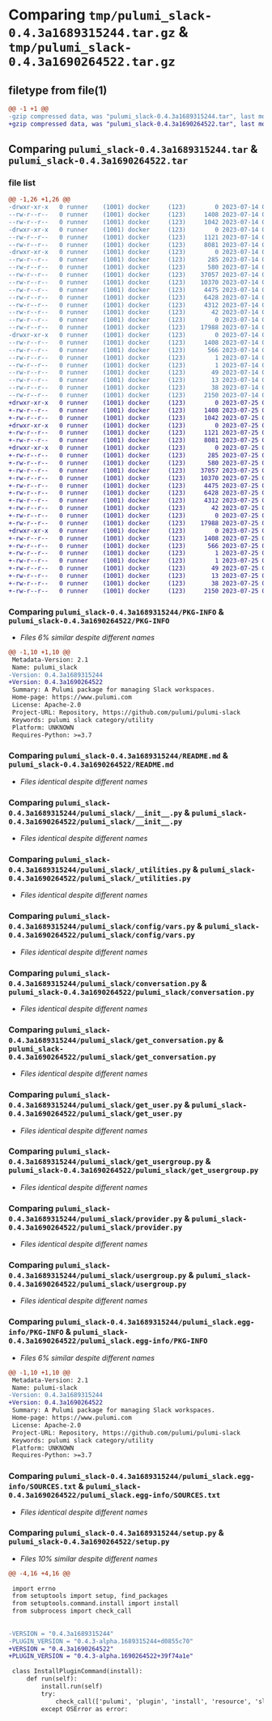# Comparing `tmp/pulumi_slack-0.4.3a1689315244.tar.gz` & `tmp/pulumi_slack-0.4.3a1690264522.tar.gz`

## filetype from file(1)

```diff
@@ -1 +1 @@
-gzip compressed data, was "pulumi_slack-0.4.3a1689315244.tar", last modified: Fri Jul 14 06:28:56 2023, max compression
+gzip compressed data, was "pulumi_slack-0.4.3a1690264522.tar", last modified: Tue Jul 25 06:03:41 2023, max compression
```

## Comparing `pulumi_slack-0.4.3a1689315244.tar` & `pulumi_slack-0.4.3a1690264522.tar`

### file list

```diff
@@ -1,26 +1,26 @@
-drwxr-xr-x   0 runner    (1001) docker     (123)        0 2023-07-14 06:28:56.191874 pulumi_slack-0.4.3a1689315244/
--rw-r--r--   0 runner    (1001) docker     (123)     1408 2023-07-14 06:28:56.191874 pulumi_slack-0.4.3a1689315244/PKG-INFO
--rw-r--r--   0 runner    (1001) docker     (123)     1042 2023-07-14 06:28:55.000000 pulumi_slack-0.4.3a1689315244/README.md
-drwxr-xr-x   0 runner    (1001) docker     (123)        0 2023-07-14 06:28:56.191874 pulumi_slack-0.4.3a1689315244/pulumi_slack/
--rw-r--r--   0 runner    (1001) docker     (123)     1121 2023-07-14 06:28:55.000000 pulumi_slack-0.4.3a1689315244/pulumi_slack/__init__.py
--rw-r--r--   0 runner    (1001) docker     (123)     8081 2023-07-14 06:28:55.000000 pulumi_slack-0.4.3a1689315244/pulumi_slack/_utilities.py
-drwxr-xr-x   0 runner    (1001) docker     (123)        0 2023-07-14 06:28:56.191874 pulumi_slack-0.4.3a1689315244/pulumi_slack/config/
--rw-r--r--   0 runner    (1001) docker     (123)      285 2023-07-14 06:28:55.000000 pulumi_slack-0.4.3a1689315244/pulumi_slack/config/__init__.py
--rw-r--r--   0 runner    (1001) docker     (123)      580 2023-07-14 06:28:55.000000 pulumi_slack-0.4.3a1689315244/pulumi_slack/config/vars.py
--rw-r--r--   0 runner    (1001) docker     (123)    37057 2023-07-14 06:28:55.000000 pulumi_slack-0.4.3a1689315244/pulumi_slack/conversation.py
--rw-r--r--   0 runner    (1001) docker     (123)    10370 2023-07-14 06:28:55.000000 pulumi_slack-0.4.3a1689315244/pulumi_slack/get_conversation.py
--rw-r--r--   0 runner    (1001) docker     (123)     4475 2023-07-14 06:28:55.000000 pulumi_slack-0.4.3a1689315244/pulumi_slack/get_user.py
--rw-r--r--   0 runner    (1001) docker     (123)     6428 2023-07-14 06:28:55.000000 pulumi_slack-0.4.3a1689315244/pulumi_slack/get_usergroup.py
--rw-r--r--   0 runner    (1001) docker     (123)     4312 2023-07-14 06:28:55.000000 pulumi_slack-0.4.3a1689315244/pulumi_slack/provider.py
--rw-r--r--   0 runner    (1001) docker     (123)       42 2023-07-14 06:28:55.000000 pulumi_slack-0.4.3a1689315244/pulumi_slack/pulumi-plugin.json
--rw-r--r--   0 runner    (1001) docker     (123)        0 2023-07-14 06:28:55.000000 pulumi_slack-0.4.3a1689315244/pulumi_slack/py.typed
--rw-r--r--   0 runner    (1001) docker     (123)    17988 2023-07-14 06:28:55.000000 pulumi_slack-0.4.3a1689315244/pulumi_slack/usergroup.py
-drwxr-xr-x   0 runner    (1001) docker     (123)        0 2023-07-14 06:28:56.191874 pulumi_slack-0.4.3a1689315244/pulumi_slack.egg-info/
--rw-r--r--   0 runner    (1001) docker     (123)     1408 2023-07-14 06:28:56.000000 pulumi_slack-0.4.3a1689315244/pulumi_slack.egg-info/PKG-INFO
--rw-r--r--   0 runner    (1001) docker     (123)      566 2023-07-14 06:28:56.000000 pulumi_slack-0.4.3a1689315244/pulumi_slack.egg-info/SOURCES.txt
--rw-r--r--   0 runner    (1001) docker     (123)        1 2023-07-14 06:28:56.000000 pulumi_slack-0.4.3a1689315244/pulumi_slack.egg-info/dependency_links.txt
--rw-r--r--   0 runner    (1001) docker     (123)        1 2023-07-14 06:28:56.000000 pulumi_slack-0.4.3a1689315244/pulumi_slack.egg-info/not-zip-safe
--rw-r--r--   0 runner    (1001) docker     (123)       49 2023-07-14 06:28:56.000000 pulumi_slack-0.4.3a1689315244/pulumi_slack.egg-info/requires.txt
--rw-r--r--   0 runner    (1001) docker     (123)       13 2023-07-14 06:28:56.000000 pulumi_slack-0.4.3a1689315244/pulumi_slack.egg-info/top_level.txt
--rw-r--r--   0 runner    (1001) docker     (123)       38 2023-07-14 06:28:56.195874 pulumi_slack-0.4.3a1689315244/setup.cfg
--rw-r--r--   0 runner    (1001) docker     (123)     2150 2023-07-14 06:28:55.000000 pulumi_slack-0.4.3a1689315244/setup.py
+drwxr-xr-x   0 runner    (1001) docker     (123)        0 2023-07-25 06:03:41.505857 pulumi_slack-0.4.3a1690264522/
+-rw-r--r--   0 runner    (1001) docker     (123)     1408 2023-07-25 06:03:41.505857 pulumi_slack-0.4.3a1690264522/PKG-INFO
+-rw-r--r--   0 runner    (1001) docker     (123)     1042 2023-07-25 06:03:41.000000 pulumi_slack-0.4.3a1690264522/README.md
+drwxr-xr-x   0 runner    (1001) docker     (123)        0 2023-07-25 06:03:41.505857 pulumi_slack-0.4.3a1690264522/pulumi_slack/
+-rw-r--r--   0 runner    (1001) docker     (123)     1121 2023-07-25 06:03:41.000000 pulumi_slack-0.4.3a1690264522/pulumi_slack/__init__.py
+-rw-r--r--   0 runner    (1001) docker     (123)     8081 2023-07-25 06:03:41.000000 pulumi_slack-0.4.3a1690264522/pulumi_slack/_utilities.py
+drwxr-xr-x   0 runner    (1001) docker     (123)        0 2023-07-25 06:03:41.505857 pulumi_slack-0.4.3a1690264522/pulumi_slack/config/
+-rw-r--r--   0 runner    (1001) docker     (123)      285 2023-07-25 06:03:41.000000 pulumi_slack-0.4.3a1690264522/pulumi_slack/config/__init__.py
+-rw-r--r--   0 runner    (1001) docker     (123)      580 2023-07-25 06:03:41.000000 pulumi_slack-0.4.3a1690264522/pulumi_slack/config/vars.py
+-rw-r--r--   0 runner    (1001) docker     (123)    37057 2023-07-25 06:03:41.000000 pulumi_slack-0.4.3a1690264522/pulumi_slack/conversation.py
+-rw-r--r--   0 runner    (1001) docker     (123)    10370 2023-07-25 06:03:41.000000 pulumi_slack-0.4.3a1690264522/pulumi_slack/get_conversation.py
+-rw-r--r--   0 runner    (1001) docker     (123)     4475 2023-07-25 06:03:41.000000 pulumi_slack-0.4.3a1690264522/pulumi_slack/get_user.py
+-rw-r--r--   0 runner    (1001) docker     (123)     6428 2023-07-25 06:03:41.000000 pulumi_slack-0.4.3a1690264522/pulumi_slack/get_usergroup.py
+-rw-r--r--   0 runner    (1001) docker     (123)     4312 2023-07-25 06:03:41.000000 pulumi_slack-0.4.3a1690264522/pulumi_slack/provider.py
+-rw-r--r--   0 runner    (1001) docker     (123)       42 2023-07-25 06:03:41.000000 pulumi_slack-0.4.3a1690264522/pulumi_slack/pulumi-plugin.json
+-rw-r--r--   0 runner    (1001) docker     (123)        0 2023-07-25 06:03:41.000000 pulumi_slack-0.4.3a1690264522/pulumi_slack/py.typed
+-rw-r--r--   0 runner    (1001) docker     (123)    17988 2023-07-25 06:03:41.000000 pulumi_slack-0.4.3a1690264522/pulumi_slack/usergroup.py
+drwxr-xr-x   0 runner    (1001) docker     (123)        0 2023-07-25 06:03:41.505857 pulumi_slack-0.4.3a1690264522/pulumi_slack.egg-info/
+-rw-r--r--   0 runner    (1001) docker     (123)     1408 2023-07-25 06:03:41.000000 pulumi_slack-0.4.3a1690264522/pulumi_slack.egg-info/PKG-INFO
+-rw-r--r--   0 runner    (1001) docker     (123)      566 2023-07-25 06:03:41.000000 pulumi_slack-0.4.3a1690264522/pulumi_slack.egg-info/SOURCES.txt
+-rw-r--r--   0 runner    (1001) docker     (123)        1 2023-07-25 06:03:41.000000 pulumi_slack-0.4.3a1690264522/pulumi_slack.egg-info/dependency_links.txt
+-rw-r--r--   0 runner    (1001) docker     (123)        1 2023-07-25 06:03:41.000000 pulumi_slack-0.4.3a1690264522/pulumi_slack.egg-info/not-zip-safe
+-rw-r--r--   0 runner    (1001) docker     (123)       49 2023-07-25 06:03:41.000000 pulumi_slack-0.4.3a1690264522/pulumi_slack.egg-info/requires.txt
+-rw-r--r--   0 runner    (1001) docker     (123)       13 2023-07-25 06:03:41.000000 pulumi_slack-0.4.3a1690264522/pulumi_slack.egg-info/top_level.txt
+-rw-r--r--   0 runner    (1001) docker     (123)       38 2023-07-25 06:03:41.505857 pulumi_slack-0.4.3a1690264522/setup.cfg
+-rw-r--r--   0 runner    (1001) docker     (123)     2150 2023-07-25 06:03:41.000000 pulumi_slack-0.4.3a1690264522/setup.py
```

### Comparing `pulumi_slack-0.4.3a1689315244/PKG-INFO` & `pulumi_slack-0.4.3a1690264522/PKG-INFO`

 * *Files 6% similar despite different names*

```diff
@@ -1,10 +1,10 @@
 Metadata-Version: 2.1
 Name: pulumi_slack
-Version: 0.4.3a1689315244
+Version: 0.4.3a1690264522
 Summary: A Pulumi package for managing Slack workspaces.
 Home-page: https://www.pulumi.com
 License: Apache-2.0
 Project-URL: Repository, https://github.com/pulumi/pulumi-slack
 Keywords: pulumi slack category/utility
 Platform: UNKNOWN
 Requires-Python: >=3.7
```

### Comparing `pulumi_slack-0.4.3a1689315244/README.md` & `pulumi_slack-0.4.3a1690264522/README.md`

 * *Files identical despite different names*

### Comparing `pulumi_slack-0.4.3a1689315244/pulumi_slack/__init__.py` & `pulumi_slack-0.4.3a1690264522/pulumi_slack/__init__.py`

 * *Files identical despite different names*

### Comparing `pulumi_slack-0.4.3a1689315244/pulumi_slack/_utilities.py` & `pulumi_slack-0.4.3a1690264522/pulumi_slack/_utilities.py`

 * *Files identical despite different names*

### Comparing `pulumi_slack-0.4.3a1689315244/pulumi_slack/config/vars.py` & `pulumi_slack-0.4.3a1690264522/pulumi_slack/config/vars.py`

 * *Files identical despite different names*

### Comparing `pulumi_slack-0.4.3a1689315244/pulumi_slack/conversation.py` & `pulumi_slack-0.4.3a1690264522/pulumi_slack/conversation.py`

 * *Files identical despite different names*

### Comparing `pulumi_slack-0.4.3a1689315244/pulumi_slack/get_conversation.py` & `pulumi_slack-0.4.3a1690264522/pulumi_slack/get_conversation.py`

 * *Files identical despite different names*

### Comparing `pulumi_slack-0.4.3a1689315244/pulumi_slack/get_user.py` & `pulumi_slack-0.4.3a1690264522/pulumi_slack/get_user.py`

 * *Files identical despite different names*

### Comparing `pulumi_slack-0.4.3a1689315244/pulumi_slack/get_usergroup.py` & `pulumi_slack-0.4.3a1690264522/pulumi_slack/get_usergroup.py`

 * *Files identical despite different names*

### Comparing `pulumi_slack-0.4.3a1689315244/pulumi_slack/provider.py` & `pulumi_slack-0.4.3a1690264522/pulumi_slack/provider.py`

 * *Files identical despite different names*

### Comparing `pulumi_slack-0.4.3a1689315244/pulumi_slack/usergroup.py` & `pulumi_slack-0.4.3a1690264522/pulumi_slack/usergroup.py`

 * *Files identical despite different names*

### Comparing `pulumi_slack-0.4.3a1689315244/pulumi_slack.egg-info/PKG-INFO` & `pulumi_slack-0.4.3a1690264522/pulumi_slack.egg-info/PKG-INFO`

 * *Files 6% similar despite different names*

```diff
@@ -1,10 +1,10 @@
 Metadata-Version: 2.1
 Name: pulumi-slack
-Version: 0.4.3a1689315244
+Version: 0.4.3a1690264522
 Summary: A Pulumi package for managing Slack workspaces.
 Home-page: https://www.pulumi.com
 License: Apache-2.0
 Project-URL: Repository, https://github.com/pulumi/pulumi-slack
 Keywords: pulumi slack category/utility
 Platform: UNKNOWN
 Requires-Python: >=3.7
```

### Comparing `pulumi_slack-0.4.3a1689315244/pulumi_slack.egg-info/SOURCES.txt` & `pulumi_slack-0.4.3a1690264522/pulumi_slack.egg-info/SOURCES.txt`

 * *Files identical despite different names*

### Comparing `pulumi_slack-0.4.3a1689315244/setup.py` & `pulumi_slack-0.4.3a1690264522/setup.py`

 * *Files 10% similar despite different names*

```diff
@@ -4,16 +4,16 @@
 
 import errno
 from setuptools import setup, find_packages
 from setuptools.command.install import install
 from subprocess import check_call
 
 
-VERSION = "0.4.3a1689315244"
-PLUGIN_VERSION = "0.4.3-alpha.1689315244+d0855c70"
+VERSION = "0.4.3a1690264522"
+PLUGIN_VERSION = "0.4.3-alpha.1690264522+39f74a1e"
 
 class InstallPluginCommand(install):
     def run(self):
         install.run(self)
         try:
             check_call(['pulumi', 'plugin', 'install', 'resource', 'slack', PLUGIN_VERSION])
         except OSError as error:
```

